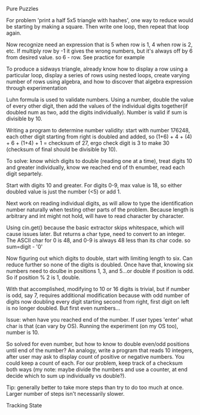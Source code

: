 Pure Puzzles

For problem 'print a half 5x5 triangle with hashes', one way to reduce would be starting by making a square. Then write one loop, then repeat that loop again.

Now recognize need an expression that is 5 when row is 1, 4 when row is 2, etc. If multiply row by -1 it gives the wrong numbers, but it's always off by 6 from desired value. so 6 - row. See practice for example

To produce a sidways triangle, already know how to display a row using a particular loop, display a series of rows using nested loops, create varying number of rows using algebra, and how to discover that algebra expression through experimentation

Luhn formula is used to validate numbers. Using a number, double the value of every other digit, then add the values of the individual digits together(if doubled num as two, add the digits individually). Number is valid if sum is divisible by 10.

Writing a program to determine number validity: start with number 176248, each other digit starting from right is doubled and added, so (1+6) + 4 + (4) + 6 + (1+4) + 1 = checksum of 27, ergo check digit is 3 to make 30 (checksum of final should be divisible by 10).

To solve: know which digits to double (reading one at a time), treat digits 10 and greater individually, know we reached end of th enumber, read each digit separtely.

Start with digits 10 and greater. For digits 0-9, max value is 18, so either doubled value is just the number (<5) or add 1.

Next work on reading individual digits, as will allow to type the identification number naturally when testing other parts of the problem. Because length is arbitrary and int might not hold, will have to read character by character.

Using cin.get() because the basic extractor skips whitespace, which will cause issues later. But returns a char type, need to convert to an integer. The ASCII char for 0 is 48, and 0-9 is always 48 less than its char code. so sum=digit - '0'

Now figuring out which digits to double, start with limiting length to six. Can reduce further so none of the digits is doubled. Once have that, knowing six numbers need to doulbe in positions 1, 3, and 5...or double if position is odd. So if position % 2 is 1, double.

With that accomplished, modifying to 10 or 16 digits is trivial, but if number is odd, say 7, requires additional modification because with odd number of digits now doubling every digit starting second from right, first digit on left is no longer doubled. But first even numbers...

Issue: when have you reached end of the number. If user types 'enter' what char is that (can vary by OS). Running the experiment (on my OS too), number is 10.

So solved for even number, but how to know to double even/odd positions until end of the number? An analogy, write a program that reads 10 integers, after user may ask to display count of positive or negative numbers. You could keep a count of each. For our problem, keep track of a checksum both ways (my note: maybe divide the numbers and use a counter, at end decide which to sum up individually vs double?).

Tip: generally better to take more steps than try to do too much at once. Larger number of steps isn't necessarily slower.

Tracking State
